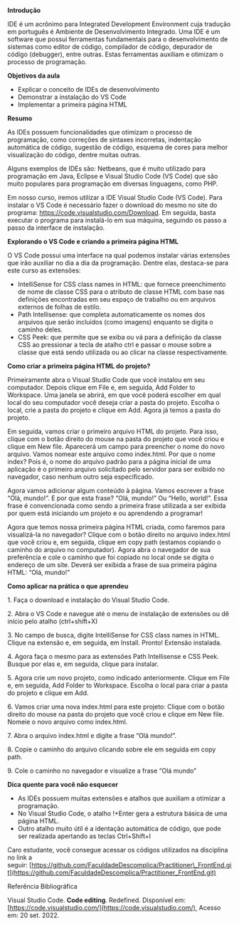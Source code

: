**Introdução**

IDE é um acrônimo para Integrated Development Environment cuja tradução em português é Ambiente de Desenvolvimento Integrado. Uma IDE é um software que possui ferramentas fundamentais para o desenvolvimento de sistemas como editor de código, compilador de código, depurador de código (debugger), entre outras. Estas ferramentas auxiliam e otimizam o processo de programação.

**Objetivos da aula**

-   Explicar o conceito de IDEs de desenvolvimento
-   Demonstrar a instalação do VS Code
-   Implementar a primeira página HTML

**Resumo**

As IDEs possuem funcionalidades que otimizam o processo de programação, como correções de sintaxes incorretas, indentação automática de código, sugestão de código, esquema de cores para melhor visualização do código, dentre muitas outras.

Alguns exemplos de IDEs são: Netbeans, que é muito utilizado para programação em Java, Eclipse e Visual Studio Code (VS Code) que são muito populares para programação em diversas linguagens, como PHP.

Em nosso curso, iremos utilizar a IDE Visual Studio Code (VS Code). Para instalar o VS Code é necessário fazer o download do mesmo no site do programa: https://code.visualstudio.com/Download. Em seguida, basta executar o programa para instalá-lo em sua máquina, seguindo os passo a passo da interface de instalação.

**Explorando o VS Code e criando a primeira página HTML**

O VS Code possui uma interface na qual podemos instalar várias extensões que irão auxiliar no dia a dia da programação. Dentre elas, destaca-se para este curso as extensões:

-   IntelliSense for CSS class names in HTML: que fornece preenchimento de nome de classe CSS para o atributo de classe HTML com base nas definições encontradas em seu espaço de trabalho ou em arquivos externos de folhas de estilo.
-   Path Intellisense: que completa automaticamente os nomes dos arquivos que serão incluídos (como imagens) enquanto se digita o caminho deles.
-   CSS Peek: que permite que se exiba ou vá para a definição da classe CSS ao pressionar a tecla de atalho ctrl e passar o mouse sobre a classe que está sendo utilizada ou ao clicar na classe respectivamente.

**Como criar a primeira página HTML do projeto?**

Primeiramente abra o Visual Studio Code que você instalou em seu computador. Depois clique em File e, em seguida, Add Folder to Workspace. Uma janela se abrirá, em que você poderá escolher em qual local do seu computador você deseja criar a pasta do projeto. Escolha o local, crie a pasta do projeto e clique em Add. Agora já temos a pasta do projeto.

Em seguida, vamos criar o primeiro arquivo HTML do projeto. Para isso, clique com o botão direito do mouse na pasta do projeto que você criou e clique em New file. Aparecerá um campo para preencher o nome do novo arquivo. Vamos nomear este arquivo como index.html. Por que o nome index? Pois é, o nome do arquivo padrão para a página inicial de uma aplicação é o primeiro arquivo solicitado pelo servidor para ser exibido no navegador, caso nenhum outro seja especificado.

Agora vamos adicionar algum conteúdo à página. Vamos escrever a frase “Olá, mundo!”. E por que esta frase? “Olá, mundo!” Ou “Hello, world!”. Essa frase é convencionada como sendo a primeira frase utilizada a ser exibida por quem está iniciando um projeto e ou aprendendo a programar!

Agora que temos nossa primeira página HTML criada, como faremos para visualizá-la no navegador? Clique com o botão direito no arquivo index.html que você criou e, em seguida, clique em copy path (estamos copiando o caminho do arquivo no computador). Agora abra o navegador de sua preferência e cole o caminho que foi copiado no local onde se digita o endereço de um site. Deverá ser exibida a frase de sua primeira página HTML: “Olá, mundo!”

**Como aplicar na prática o que aprendeu**

1\. Faça o download e instalação do Visual Studio Code.

2\. Abra o VS Code e navegue até o menu de instalação de extensões ou dê início pelo atalho (ctrl+shift+X)

3\. No campo de busca, digite IntelliSense for CSS class names in HTML. Clique na extensão e, em seguida, em Install. Pronto! Extensão instalada.

4\. Agora faça o mesmo para as extensões Path Intellisense e CSS Peek. Busque por elas e, em seguida, clique para instalar.

5\. Agora crie um novo projeto, como indicado anteriormente. Clique em File e, em seguida, Add Folder to Workspace. Escolha o local para criar a pasta do projeto e clique em Add.

6\. Vamos criar uma nova index.html para este projeto: Clique com o botão direito do mouse na pasta do projeto que você criou e clique em New file. Nomeie o novo arquivo como index.html.

7\. Abra o arquivo index.html e digite a frase “Olá mundo!”.

8\. Copie o caminho do arquivo clicando sobre ele em seguida em copy path.

9\. Cole o caminho no navegador e visualize a frase “Olá mundo”

**Dica quente para você não esquecer**

-   As IDEs possuem muitas extensões e atalhos que auxiliam a otimizar a programação.
-   No Visual Studio Code, o atalho !+Enter gera a estrutura básica de uma página HTML.
-   Outro atalho muito útil é a identação automática de código, que pode ser realizada apertando as teclas Ctrl+Shift+I

Caro estudante, você consegue acessar os códigos utilizados na disciplina no link a seguir: [https://github.com/FaculdadeDescomplica/Practitioner\_FrontEnd.git](https://github.com/FaculdadeDescomplica/Practitioner_FrontEnd.git)

Referência Bibliográfica

Visual Studio Code. **Code editing**. Redefined. Disponível em: [https://code.visualstudio.com/](https://code.visualstudio.com/)  Acesso em: 20 set. 2022.